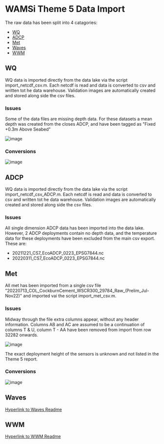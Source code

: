 # WAMSi Theme 5 Data Import

The raw data has been split into 4 catagories:

- [WQ](#wq)
- [ADCP](#adcp)
- [Met](#met)
- [Waves](#waves)
- [WWM](#wwm)

## WQ

WQ data is imported directly from the data lake via the script import_netcdf_csv.m. Each netcdf is read and data is converted to csv and written tot he data warehouse. Validation images are automatically created and stored along side the csv files.

### Issues

Some of the data files are missing depth data. For these datasets a mean depth was created from the closes ADCP, and have been tagged as "Fixed +0.3m Above Seabed"

![image](https://github.com/AquaticEcoDynamics/csiem-data/assets/19967037/c8ea73e8-78a8-4d97-8196-213e6002226b)

### Conversions

![image](https://github.com/AquaticEcoDynamics/csiem-data/assets/19967037/28e7a4f3-e39e-4d85-8b03-a891de10568a)



## ADCP

WQ data is imported directly from the data lake via the script import_netcdf_csv_ADCP.m. Each netcdf is read and data is converted to csv and written tot he data warehouse. Validation images are automatically created and stored along side the csv files.

### Issues

All single dimension ADCP data has been imported into the data lake. However, 2 ADCP deployments contain no depth data, and the temperature data for these deployments have been excluded from the main csv export. These are:

- 20211221_CS7_EcoADCP_0223_EPSG7844.nc
- 20220311_CS7_EcoADCP_0223_EPSG7844.nc

## Met


All met has been imported from a single csv file "20220713_COL_CockburnCement_WSCR300_29784_Raw_(Prelim_Jul-Nov22)" and imported vai the script import_met_csv.m. 

### Issues

Midway through the file extra columns appear, without any header information. Columns AB and AC are assumed to be a continuation of columns T & U, column T - AA have been removed from import from row 32282 onwards.

![image](https://github.com/AquaticEcoDynamics/csiem-data/assets/19967037/b6551ee2-b766-4beb-8c8a-4428ee782559)

The exact deployment height of the sensors is unknown and not listed in the Theme 5 report.

### Conversions

![image](https://github.com/AquaticEcoDynamics/csiem-data/assets/19967037/10218a8e-9bd9-41e9-91c6-e8efeaa6f3f9)

## Waves
[Hyperlink to Waves Readme](./Waves/readme.md)


## WWM
[Hyperlink to WWM Readme](./WWM/readme.md)
